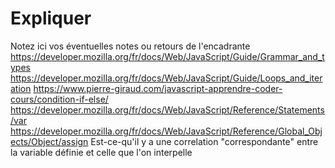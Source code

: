 # Expliquer

Notez ici vos éventuelles notes ou retours de l'encadrante
https://developer.mozilla.org/fr/docs/Web/JavaScript/Guide/Grammar_and_types
https://developer.mozilla.org/fr/docs/Web/JavaScript/Guide/Loops_and_iteration
https://www.pierre-giraud.com/javascript-apprendre-coder-cours/condition-if-else/
https://developer.mozilla.org/fr/docs/Web/JavaScript/Reference/Statements/var
https://developer.mozilla.org/fr/docs/Web/JavaScript/Reference/Global_Objects/Object/assign
Est-ce-qu'il y a une correlation "correspondante" entre la variable définie et celle que l'on interpelle
